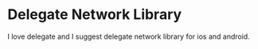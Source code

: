 # Delegate Network Library

I love delegate and I suggest delegate network library for ios and android.
